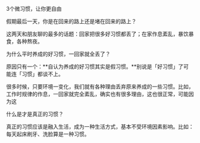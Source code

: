 3个微习惯，让你更自由

假期最后一天，你是在回来的路上还是堵在回来的路上？

这两天和朋友聊的最多的话题：回家把很多好习惯都丢了；在家作息紊乱，暴饮暴食，各种熬夜。

为什么平时养成的好习惯，一回家就全丢了？

原因只有一个：**自认为养成的好习惯其实是假习惯。**别说是「好习惯」了可能连「习惯」都谈不上。

很多时候，只要环境一变化，我们就有各种理由丢弃原来养成的一些习惯。比如，工作时规律的作息，一回家就完全紊乱，确实也有很多理由，这也很正常，可能因为这

什么是才是真正的习惯？

真正的习惯应该是融入生活，成为一种生活方式，基本不受环境因素影响。比如：每天起床刷牙、洗脸算是一种习惯。